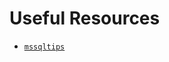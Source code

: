 # Useful Resources

* [`mssqltips`][mssqltips]

[mssqltips]: https://www.mssqltips.com/sql-server-tip-category/54/monitoring/